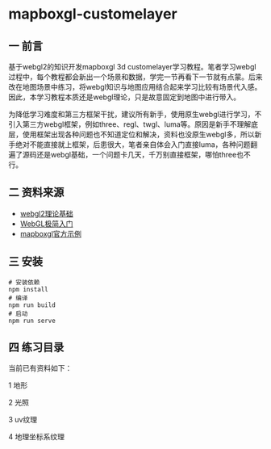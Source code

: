 # mapboxgl-customelayer 
## 一 前言
基于webgl2的知识开发mapboxgl 3d customelayer学习教程。笔者学习webgl过程中，每个教程都会新出一个场景和数据，学完一节再看下一节就有点蒙。后来改在地图场景中练习，将webgl知识与地图应用结合起来学习比较有场景代入感。因此，本学习教程本质还是webgl理论，只是故意固定到地图中进行带入。

为降低学习难度和第三方框架干扰，建议所有新手，使用原生webgl进行学习，不引入第三方webgl框架，例如three、regl、twgl、luma等。原因是新手不理解底层，使用框架出现各种问题也不知道定位和解决，资料也没原生webgl多，所以新手绝对不能直接就上框架，后患很大，笔者亲自体会入门直接luma，各种问题翻遍了源码还是webgl基础，一个问题卡几天，千万别直接框架，哪怕three也不行。
## 二 资料来源
- [webgl2理论基础](https://webgl2fundamentals.org/webgl/lessons/zh_cn/)
- [WebGL极简入门](https://github.com/fafa1899/WebGLTutorial)
- [mapboxgl官方示例](https://docs.mapbox.com/mapbox-gl-js/example/custom-style-layer/)

## 三 安装

```
# 安装依赖
npm install
# 编译
npm run build
# 启动
npm run serve
```

## 四 练习目录
当前已有资料如下：


1 地形

2 光照

3 uv纹理

4 地理坐标系纹理
